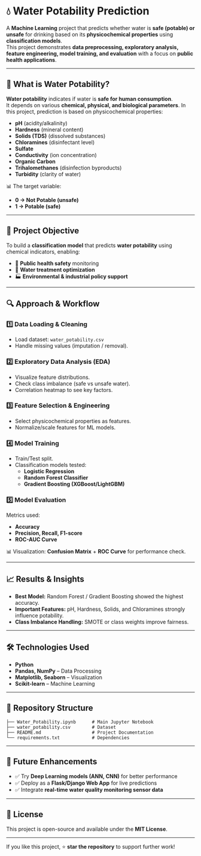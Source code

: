 # 💧 Water Potability Prediction  

A **Machine Learning** project that predicts whether water is **safe (potable) or unsafe** for drinking based on its **physicochemical properties** using **classification models**.  
This project demonstrates **data preprocessing, exploratory analysis, feature engineering, model training, and evaluation** with a focus on **public health applications**.  

---

## 📌 What is Water Potability?  

**Water potability** indicates if water is **safe for human consumption**.  
It depends on various **chemical, physical, and biological parameters**. In this project, prediction is based on physicochemical properties:  

- **pH** (acidity/alkalinity)  
- **Hardness** (mineral content)  
- **Solids (TDS)** (dissolved substances)  
- **Chloramines** (disinfectant level)  
- **Sulfate**  
- **Conductivity** (ion concentration)  
- **Organic Carbon**  
- **Trihalomethanes** (disinfection byproducts)  
- **Turbidity** (clarity of water)  

📊 The target variable:  

- **0 → Not Potable (unsafe)**  
- **1 → Potable (safe)**  

---

## 🎯 Project Objective  

To build a **classification model** that predicts **water potability** using chemical indicators, enabling:  

- 🏥 **Public health safety** monitoring  
- 🚰 **Water treatment optimization**  
- 🏭 **Environmental & industrial policy support**  

---

## 🔍 Approach & Workflow  

### 1️⃣ Data Loading & Cleaning  
- Load dataset: `water_potability.csv`  
- Handle missing values (imputation / removal).  

### 2️⃣ Exploratory Data Analysis (EDA)  
- Visualize feature distributions.  
- Check class imbalance (safe vs unsafe water).  
- Correlation heatmap to see key factors.  

### 3️⃣ Feature Selection & Engineering  
- Select physicochemical properties as features.  
- Normalize/scale features for ML models.  

### 4️⃣ Model Training  
- Train/Test split.  
- Classification models tested:  
  - **Logistic Regression**  
  - **Random Forest Classifier**  
  - **Gradient Boosting (XGBoost/LightGBM)**  

### 5️⃣ Model Evaluation  
Metrics used:  
- **Accuracy**  
- **Precision, Recall, F1-score**  
- **ROC-AUC Curve**  

📊 Visualization: **Confusion Matrix** + **ROC Curve** for performance check.  

---

## 📈 Results & Insights  

- **Best Model:** Random Forest / Gradient Boosting showed the highest accuracy.  
- **Important Features:** pH, Hardness, Solids, and Chloramines strongly influence potability.  
- **Class Imbalance Handling:** SMOTE or class weights improve fairness.  

---

## 🛠 Technologies Used  

- **Python**  
- **Pandas, NumPy** – Data Processing  
- **Matplotlib, Seaborn** – Visualization  
- **Scikit-learn** – Machine Learning  

---

## 📂 Repository Structure  

```
├── Water_Potability.ipynb      # Main Jupyter Notebook
├── water_potability.csv        # Dataset
├── README.md                   # Project Documentation
└── requirements.txt            # Dependencies
```  

---

## 🚀 Future Enhancements  

- ✅ Try **Deep Learning models (ANN, CNN)** for better performance  
- ✅ Deploy as a **Flask/Django Web App** for live predictions  
- ✅ Integrate **real-time water quality monitoring sensor data**  

---

## 📜 License  

This project is open-source and available under the **MIT License**.  

---

If you like this project, ⭐ **star the repository** to support further work!  

